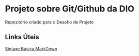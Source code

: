 # Projeto sobre Git/Github da DIO
Repositório criado para o Desafio de Projeto

## Links Úteis
[Sintaxe Básica MarkDown](https://www.markdownguide.org/basic-syntax/)
